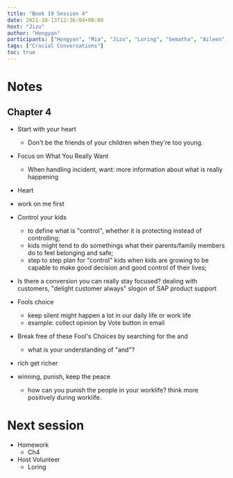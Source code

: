 ```yaml
---
title: "Book 19 Session 4"
date: 2021-10-13T12:36:04+08:00
host: "Jizu"
author: "Hongyan"
participants: ["Hongyan", "Mia", "Jizu", "Loring", "Sematha", "Aileen", "Jenny" ]
tags: ["Crucial Conversations"]
toc: true
---
```


# Notes

## Chapter 4

- Start with your heart
  - Don't be the friends of your children when they're too young.
- Focus on What You Really Want
  - When handling incident, want: more information about what is really happening


- Heart
- work on me first
- Control your kids
  - to define what is "control", whether it is protecting instead of controlling;
  - kids might tend to do somethings what their parents/family members do to feel belonging and safe;
  - step to step plan for "control" kids when kids are growing to be capable to make good decision and good control of their lives;
- Is there a conversion you can really stay focused?
dealing with customers, "delight customer always" slogon of SAP product support
- Fools choice
  - keep silent might happen a lot in our daily life or work life
  - example: collect opinion by Vote button in email
- Break free of these Fool's Choices by searching for the and
  - what is your understanding of "and"?
- rich get richer
- winning, punish, keep the peace
  - how can you punish the people in your worklife? think more positively during worklife.


# Next session

- Homework
  - Ch4
- Host Volunteer
  - Loring
